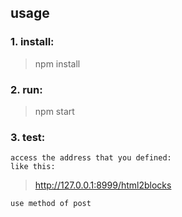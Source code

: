 ## usage

### 1. install:
> npm install

### 2. run:
> npm start

### 3. test:

    access the address that you defined:
    like this:
>   http://127.0.0.1:8999/html2blocks

    use method of post
